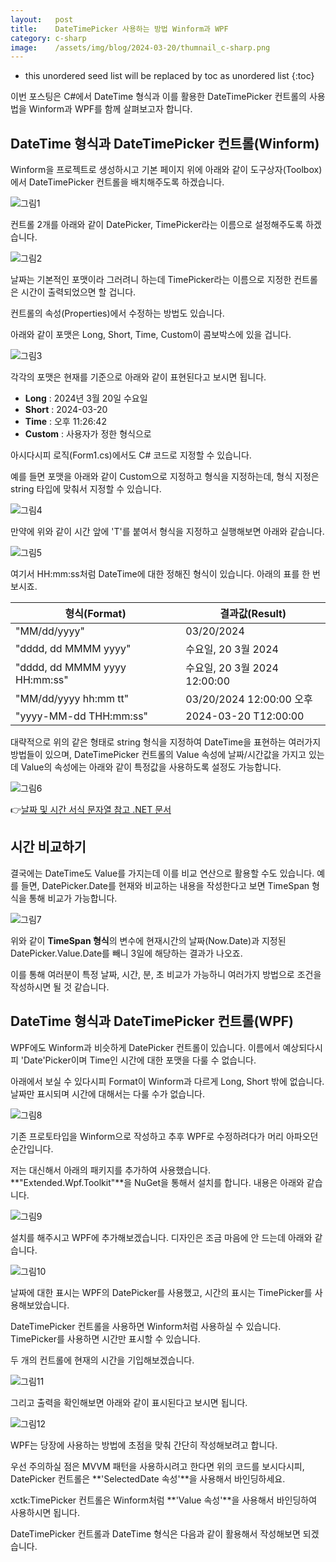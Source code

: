 ```yaml
---
layout:   post
title:    DateTimePicker 사용하는 방법 Winform과 WPF
category: c-sharp
image:    /assets/img/blog/2024-03-20/thumnail_c-sharp.png
---
```


* this unordered seed list will be replaced by toc as unordered list
{:toc}

이번 포스팅은 C#에서 DateTime 형식과 이를 활용한 DateTimePicker 컨트롤의 사용법을 Winform과 WPF를 함께 살펴보고자 합니다.

## DateTime 형식과 DateTimePicker 컨트롤(Winform)

Winform을 프로젝트로 생성하시고 기본 페이지 위에 아래와 같이 도구상자(Toolbox)에서 DateTimePicker 컨트롤을 배치해주도록 하겠습니다.

![그림1](https://github.com/BGAB0322/bgab.github.io/blob/main/assets/img/blog/2024-03-20/datetime_picker_1.png?raw=true)

컨트롤 2개를 아래와 같이 DatePicker, TimePicker라는 이름으로 설정해주도록 하겠습니다.

![그림2](https://github.com/BGAB0322/bgab.github.io/blob/main/assets/img/blog/2024-03-20/datetime_picker_2.png?raw=true)

날짜는 기본적인 포맷이라 그러려니 하는데 TimePicker라는 이름으로 지정한 컨트롤은 시간이 출력되었으면 할 겁니다.

컨트롤의 속성(Properties)에서 수정하는 방법도 있습니다.

아래와 같이 포맷은 Long, Short, Time, Custom이 콤보박스에 있을 겁니다.

![그림3](https://github.com/BGAB0322/bgab.github.io/blob/main/assets/img/blog/2024-03-20/datetime_picker_3.png?raw=true)

각각의 포맷은 현재를 기준으로 아래와 같이 표현된다고 보시면 됩니다.

* **Long** : 2024년 3월 20일 수요일
* **Short** : 2024-03-20
* **Time** : 오후 11:26:42
* **Custom** : 사용자가 정한 형식으로

아시다시피 로직(Form1.cs)에서도 C# 코드로 지정할 수 있습니다. 

예를 들면 포맷을 아래와 같이 Custom으로 지정하고 형식을 지정하는데, 형식 지정은 string 타입에 맞춰서 지정할 수 있습니다.

![그림4](https://github.com/BGAB0322/bgab.github.io/blob/main/assets/img/blog/2024-03-20/datetime_picker_4.png?raw=true)

만약에 위와 같이 시간 앞에 'T'를 붙여서 형식을 지정하고 실행해보면 아래와 같습니다.

![그림5](https://github.com/BGAB0322/bgab.github.io/blob/main/assets/img/blog/2024-03-20/datetime_picker_5.png?raw=true)

여기서 HH:mm:ss처럼 DateTime에 대한 정해진 형식이 있습니다. 아래의 표를 한 번 보시죠.

|형식(Format)|결과값(Result)|
|---|---|
|"MM/dd/yyyy"|03/20/2024|
|"dddd, dd MMMM yyyy"|수요일, 20 3월 2024|
|"dddd, dd MMMM yyyy HH:mm:ss"|수요일, 20 3월 2024 12:00:00|
|"MM/dd/yyyy hh:mm tt"|03/20/2024 12:00:00 오후|
|"yyyy-MM-dd THH:mm:ss"|2024-03-20 T12:00:00|

대략적으로 위의 같은 형태로 string 형식을 지정하여 DateTime을 표현하는 여러가지 방법들이 있으며, DateTimePicker 컨트롤의 Value 속성에 날짜/시간값을 가지고 있는데 Value의 속성에는 아래와 같이 특정값을 사용하도록 설정도 가능합니다.

![그림6](https://github.com/BGAB0322/bgab.github.io/blob/main/assets/img/blog/2024-03-20/datetime_picker_6.png?raw=true)

👉[날짜 및 시간 서식 문자열 참고 .NET 문서](https://learn.microsoft.com/ko-kr/dotnet/standard/base-types/custom-date-and-time-format-strings)

## 시간 비교하기
결국에는 DateTime도 Value를 가지는데 이를 비교 연산으로 활용할 수도 있습니다. 예를 들면, DatePicker.Date를 현재와 비교하는 내용을 작성한다고 보면 TimeSpan 형식을 통해 비교가 가능합니다.

![그림7](https://github.com/BGAB0322/bgab.github.io/blob/main/assets/img/blog/2024-03-20/datetime_picker_7.png?raw=true)

위와 같이 **TimeSpan 형식**의 변수에 현재시간의 날짜(Now.Date)과 지정된 DatePicker.Value.Date를 빼니 3일에 해당하는 결과가 나오죠.

이를 통해 여러분이 특정 날짜, 시간, 분, 초 비교가 가능하니 여러가지 방법으로 조건을 작성하시면 될 것 같습니다.

## DateTime 형식과 DateTimePicker 컨트롤(WPF)
WPF에도 Winform과 비슷하게 DatePicker 컨트롤이 있습니다. 이름에서 예상되다시피 'Date'Picker이며 Time인 시간에 대한 포맷을 다룰 수 없습니다. 

아래에서 보실 수 있다시피 Format이 Winform과 다르게 Long, Short 밖에 없습니다. 날짜만 표시되며 시간에 대해서는 다룰 수가 없습니다.

![그림8](https://github.com/BGAB0322/bgab.github.io/blob/main/assets/img/blog/2024-03-20/datetime_picker_8.png?raw=true)

기존 프로토타입을 Winform으로 작성하고 추후 WPF로 수정하려다가 머리 아파오던 순간입니다.

저는 대신해서 아래의 패키지를 추가하여 사용했습니다. **"Extended.Wpf.Toolkit"**을 NuGet을 통해서 설치를 합니다. 내용은 아래와 같습니다.

![그림9](https://github.com/BGAB0322/bgab.github.io/blob/main/assets/img/blog/2024-03-20/datetime_picker_9.png?raw=true)

설치를 해주시고 WPF에 추가해보겠습니다. 디자인은 조금 마음에 안 드는데 아래와 같습니다.

![그림10](https://github.com/BGAB0322/bgab.github.io/blob/main/assets/img/blog/2024-03-20/datetime_picker_10.png?raw=true)

날짜에 대한 표시는 WPF의 DatePicker를 사용했고, 시간의 표시는 TimePicker를 사용해보았습니다. 

DateTimePicker 컨트롤을 사용하면 Winform처럼 사용하실 수 있습니다. TimePicker를 사용하면 시간만 표시할 수 있습니다.

두 개의 컨트롤에 현재의 시간을 기입해보겠습니다. 

![그림11](https://github.com/BGAB0322/bgab.github.io/blob/main/assets/img/blog/2024-03-20/datetime_picker_11.png?raw=true)

그리고 출력을 확인해보면 아래와 같이 표시된다고 보시면 됩니다.

![그림12](https://github.com/BGAB0322/bgab.github.io/blob/main/assets/img/blog/2024-03-20/datetime_picker_12.png?raw=true)

WPF는 당장에 사용하는 방법에 초점을 맞춰 간단히 작성해보려고 합니다.

우선 주의하실 점은 MVVM 패턴을 사용하시려고 한다면 위의 코드를 보시다시피, DatePicker 컨트롤은 **'SelectedDate 속성'**을 사용해서 바인딩하세요.

xctk:TimePicker 컨트롤은 Winform처럼 **'Value 속성'**을 사용해서 바인딩하여 사용하시면 됩니다.

DateTimePicker 컨트롤과 DateTime 형식은 다음과 같이 활용해서 작성해보면 되겠습니다.